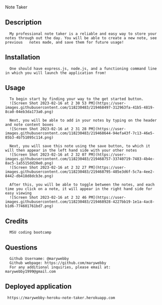 Note Taker 

## Description
      My professional note taker is a reliable and easy way to store your notes through out the day. You will be able to create a new note, see previous   notes made, and save them for future usage! 


## Installation
      One should have express.js, node.js, and a functioning command line in which you will launch the application from!


## Usage
      To begin start by finding your way to the get started button.
      ![Screen Shot 2023-02-16 at 2 30 53 PM](https://user-images.githubusercontent.com/118230483/219468497-312963fa-41b5-4819-8ca0-04eb3da173a0.png)

      Next, you will be able to add in your notes by typing on the header and note content boxes
      ![Screen Shot 2023-02-16 at 2 31 28 PM](https://user-images.githubusercontent.com/118230483/219468644-94efa43f-7c13-46e5-85b3-4b751095c114.png)

      Next, you will save this note using the save button, to which it will then appear in the left hand side with your other notes
      ![Screen Shot 2023-02-16 at 2 32 07 PM](https://user-images.githubusercontent.com/118230483/219468757-33740719-7483-4b4e-8ac5-1a5515dd20e0.png)
      ![Screen Shot 2023-02-16 at 2 32 27 PM](https://user-images.githubusercontent.com/118230483/219468795-485e3d6f-5c7a-4ee2-8442-db418d8dcb3e.png)

      After this, you will be able to toggle between the notes, and each time you click on a note, it will appear in the right hand side for easy viewing
      ![Screen Shot 2023-02-16 at 2 32 46 PM](https://user-images.githubusercontent.com/118230483/219468928-4227bb19-1e1a-4ac8-b1d6-774601761bd7.png)


## Credits
      MSU coding bootcamp 

## Questions
      Github Username: @marywebby
      Github webpage: https://github.com/marywebby
      For any additional inquiries, please email at: marywebby1999@gmail.com 
      
## Deployed application 
     https://marywebby-heroku-note-taker.herokuapp.com
